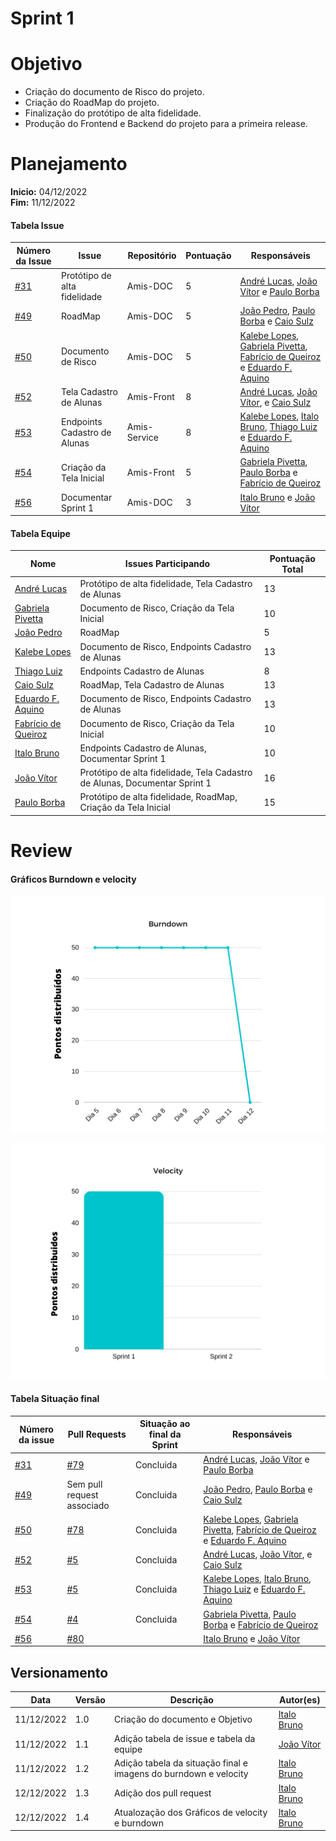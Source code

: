# Sprint 1

# Objetivo

- Criação do documento de Risco do projeto.
- Criação do RoadMap do projeto.
- Finalização do protótipo de alta fidelidade.
- Produção do Frontend e Backend do projeto para a primeira release.


# Planejamento

**Inicio:** 04/12/2022</br>
**Fim:** 11/12/2022

#### Tabela Issue 

| Número da Issue | Issue | Repositório | Pontuação | Responsáveis | 
| ---- | ---- | ---- | ---- | ---- |
| [#31](https://github.com/fga-eps-mds/2022.2-Amis-Doc/issues/31) | Protótipo de alta fidelidade | Amis-DOC | 5 | [André Lucas](https://github.com/andrelucasf),  [João Vítor](https://github.com/Jvsoutomaior) e [Paulo Borba](https://github.com/paulohborba) |
| [#49](https://github.com/fga-eps-mds/2022.2-Amis-Doc/issues/49) | RoadMap | Amis-DOC | 5 | [João Pedro](https://github.com/jps12),  [Paulo Borba](https://github.com/paulohborba) e [Caio Sulz](https://github.com/CaioSulz) |
| [#50](https://github.com/fga-eps-mds/2022.2-Amis-Doc/issues/50) | Documento de Risco | Amis-DOC | 5 | [Kalebe Lopes](https://github.com/KalebeLopes),  [Gabriela Pivetta](https://github.com/gabrielapivetta), [Fabrício de Queiroz](https://github.com/FabricioDeQueiroz) e [Eduardo F. Aquino](https://github.com/fxred)|
| [#52](https://github.com/fga-eps-mds/2022.2-Amis-Doc/issues/52) | Tela Cadastro de Alunas | Amis-Front  | 8 | [André Lucas](https://github.com/andrelucasf),  [João Vítor](https://github.com/Jvsoutomaior),  e [Caio Sulz](https://github.com/CaioSulz) |
| [#53](https://github.com/fga-eps-mds/2022.2-Amis-Doc/issues/53) | Endpoints Cadastro de Alunas | Amis-Service | 8 | [Kalebe Lopes](https://github.com/KalebeLopes),  [Italo Bruno](https://github.com/ItaloBrunoM), [Thiago Luiz](https://github.com/thiagolsg) e [Eduardo F. Aquino](https://github.com/fxred) |
| [#54](https://github.com/fga-eps-mds/2022.2-Amis-Doc/issues/54) | Criação da Tela Inicial | Amis-Front | 5 | [Gabriela Pivetta](https://github.com/gabrielapivetta),  [Paulo Borba](https://github.com/paulohborba) e [Fabrício de Queiroz](https://github.com/FabricioDeQueiroz) |
| [#56](https://github.com/fga-eps-mds/2022.2-Amis-Doc/issues/56) | Documentar Sprint 1 | Amis-DOC | 3 | [Italo Bruno](https://github.com/ItaloBrunoM) e  [João Vítor](https://github.com/Jvsoutomaior) |


#### Tabela Equipe 


| Nome | Issues Participando | Pontuação Total |
| ---- | ---- | ---- |
| [André Lucas](https://github.com/andrelucasf) | Protótipo de alta fidelidade, Tela Cadastro de Alunas  | 13 |
| [Gabriela Pivetta](https://github.com/gabrielapivetta) | Documento de Risco, Criação da Tela Inicial | 10 |
| [João Pedro](https://github.com/jps12) | RoadMap | 5 |
| [Kalebe Lopes](https://github.com/KalebeLopes) | Documento de Risco, Endpoints Cadastro de Alunas  | 13 |
| [Thiago Luiz](https://github.com/thiagolsg) | Endpoints Cadastro de Alunas | 8 |
| [Caio Sulz](https://github.com/CaioSulz) | RoadMap, Tela Cadastro de Alunas | 13 |
| [Eduardo F. Aquino](https://github.com/fxred) | Documento de Risco, Endpoints Cadastro de Alunas | 13|
| [Fabrício de Queiroz](https://github.com/FabricioDeQueiroz)  | Documento de Risco, Criação da Tela Inicial | 10 |
| [Italo Bruno](https://github.com/ItaloBrunoM) | Endpoints Cadastro de Alunas, Documentar Sprint 1 | 10 |
| [João Vítor](https://github.com/Jvsoutomaior) | Protótipo de alta fidelidade, Tela Cadastro de Alunas, Documentar Sprint 1 | 16 |
| [Paulo Borba](https://github.com/paulohborba) | Protótipo de alta fidelidade, RoadMap, Criação da Tela Inicial |15 |


# Review
#### Gráficos Burndown e velocity
![Burndown](../assets/burndown.png)

![Velocity](../assets/velocity.png)

#### Tabela Situação final 

| Número da issue | Pull Requests | Situação ao final da Sprint | Responsáveis |
| ---- | ---- | ---- | ---- |
|[#31](https://github.com/fga-eps-mds/2022.2-Amis-Doc/issues/31)|[#79](https://github.com/fga-eps-mds/2022.2-Amis-Doc/pull/79)| Concluida |[André Lucas](https://github.com/andrelucasf),  [João Vítor](https://github.com/Jvsoutomaior) e [Paulo Borba](https://github.com/paulohborba)|
|[#49](https://github.com/fga-eps-mds/2022.2-Amis-Doc/issues/49)|Sem pull request associado| Concluida |[João Pedro](https://github.com/jps12),  [Paulo Borba](https://github.com/paulohborba) e [Caio Sulz](https://github.com/CaioSulz) |
|[#50](https://github.com/fga-eps-mds/2022.2-Amis-Doc/issues/50)|[#78](https://github.com/fga-eps-mds/2022.2-Amis-Doc/pull/78)| Concluida|[Kalebe Lopes](https://github.com/KalebeLopes),  [Gabriela Pivetta](https://github.com/gabrielapivetta), [Fabrício de Queiroz](https://github.com/FabricioDeQueiroz) e [Eduardo F. Aquino](https://github.com/fxred)|
|[#52](https://github.com/fga-eps-mds/2022.2-Amis-Doc/issues/52)|[#5](https://github.com/fga-eps-mds/2022.2-Amis-Front/pull/5)| Concluida |[André Lucas](https://github.com/andrelucasf),  [João Vítor](https://github.com/Jvsoutomaior),  e [Caio Sulz](https://github.com/CaioSulz)|
|[#53](https://github.com/fga-eps-mds/2022.2-Amis-Doc/issues/53)|[#5](https://github.com/fga-eps-mds/2022.2-Amis-Service/pull/7)| Concluida |[Kalebe Lopes](https://github.com/KalebeLopes),  [Italo Bruno](https://github.com/ItaloBrunoM), [Thiago Luiz](https://github.com/thiagolsg) e [Eduardo F. Aquino](https://github.com/fxred)|
|[#54](https://github.com/fga-eps-mds/2022.2-Amis-Doc/issues/54)|[#4](https://github.com/fga-eps-mds/2022.2-Amis-Front/pull/4)| Concluida |[Gabriela Pivetta](https://github.com/gabrielapivetta),  [Paulo Borba](https://github.com/paulohborba) e [Fabrício de Queiroz](https://github.com/FabricioDeQueiroz)|
|[#56](https://github.com/fga-eps-mds/2022.2-Amis-Doc/issues/56)|[#80](https://github.com/fga-eps-mds/2022.2-Amis-Front/pull/80)||[Italo Bruno](https://github.com/ItaloBrunoM) e  [João Vítor](https://github.com/Jvsoutomaior) |

## Versionamento

| Data | Versão | Descrição | Autor(es) |
|------|--------|-----------|-----------|
| 11/12/2022 | 1.0 | Criação do documento e Objetivo | [Italo Bruno](https://github.com/ItaloBrunoM) |
| 11/12/2022 | 1.1| Adição tabela de issue e tabela da equipe | [João Vítor](https://github.com/Jvsoutomaior) |
| 11/12/2022 | 1.2 | Adição tabela da situação final e imagens do burndown e velocity | [Italo Bruno](https://github.com/ItaloBrunoM) |
| 12/12/2022 | 1.3 | Adição dos pull request | [Italo Bruno](https://github.com/ItaloBrunoM) |
| 12/12/2022 | 1.4 | Atualozação dos Gráficos de velocity e burndown | [Italo Bruno](https://github.com/ItaloBrunoM) |